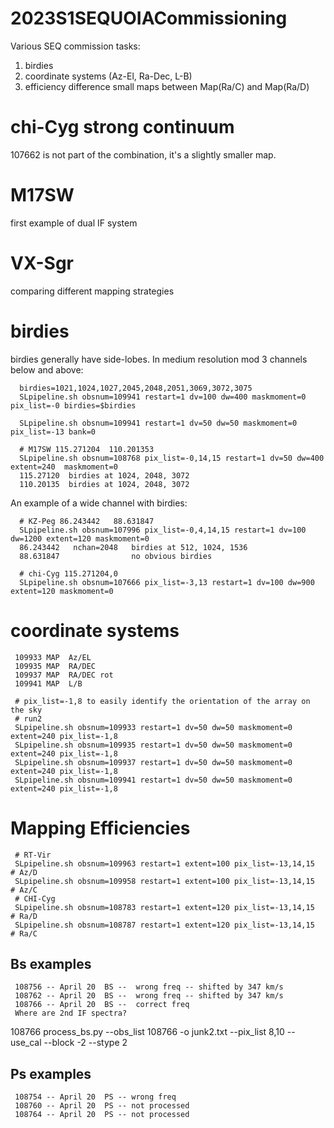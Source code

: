 # 2023S1SEQUOIACommissioning

Various SEQ commission tasks:

1.  birdies
2.  coordinate systems (Az-El, Ra-Dec, L-B)
3.  efficiency difference small maps between Map(Ra/C) and Map(Ra/D)


# chi-Cyg strong continuum

107662 is not part of the combination, it's a slightly smaller map.

# M17SW

first example of dual IF system

# VX-Sgr

comparing different mapping strategies


# birdies

birdies generally have side-lobes.  In medium resolution mod 3 channels below and above:

      birdies=1021,1024,1027,2045,2048,2051,3069,3072,3075
      SLpipeline.sh obsnum=109941 restart=1 dv=100 dw=400 maskmoment=0 pix_list=-0 birdies=$birdies

      SLpipeline.sh obsnum=109941 restart=1 dv=50 dw=50 maskmoment=0 pix_list=-13 bank=0

      # M17SW 115.271204  110.201353 	
      SLpipeline.sh obsnum=108768 pix_list=-0,14,15 restart=1 dv=50 dw=400 extent=240  maskmoment=0
      115.27120  birdies at 1024, 2048, 3072
      110.20135  birdies at 1024, 2048, 3072


An example of a wide channel with birdies:

      # KZ-Peg 86.243442   88.631847 
      SLpipeline.sh obsnum=107996 pix_list=-0,4,14,15 restart=1 dv=100 dw=1200 extent=120 maskmoment=0
      86.243442   nchan=2048   birdies at 512, 1024, 1536
      88.631847                no obvious birdies

      # chi-Cyg 115.271204,0
      SLpipeline.sh obsnum=107666 pix_list=-3,13 restart=1 dv=100 dw=900 extent=120 maskmoment=0


# coordinate systems

     109933 MAP  Az/EL
     109935 MAP  RA/DEC
     109937 MAP  RA/DEC rot
     109941 MAP  L/B

     # pix_list=-1,8 to easily identify the orientation of the array on the sky
     # run2
     SLpipeline.sh obsnum=109933 restart=1 dv=50 dw=50 maskmoment=0 extent=240 pix_list=-1,8
     SLpipeline.sh obsnum=109935 restart=1 dv=50 dw=50 maskmoment=0 extent=240 pix_list=-1,8
     SLpipeline.sh obsnum=109937 restart=1 dv=50 dw=50 maskmoment=0 extent=240 pix_list=-1,8
     SLpipeline.sh obsnum=109941 restart=1 dv=50 dw=50 maskmoment=0 extent=240 pix_list=-1,8


# Mapping Efficiencies


     # RT-Vir
     SLpipeline.sh obsnum=109963 restart=1 extent=100 pix_list=-13,14,15  # Az/D
     SLpipeline.sh obsnum=109958 restart=1 extent=100 pix_list=-13,14,15  # Az/C
     # CHI-Cyg
     SLpipeline.sh obsnum=108783 restart=1 extent=120 pix_list=-13,14,15  # Ra/D
     SLpipeline.sh obsnum=108787 restart=1 extent=120 pix_list=-13,14,15  # Ra/C


## Bs examples

     108756 -- April 20  BS --  wrong freq -- shifted by 347 km/s
     108762 -- April 20  BS --  wrong freq -- shifted by 347 km/s
     108766 -- April 20  BS --  correct freq
     Where are 2nd IF spectra?

108766
process_bs.py --obs_list 108766 -o junk2.txt --pix_list 8,10 --use_cal --block -2 --stype 2


## Ps examples

     108754 -- April 20  PS -- wrong freq
     108760 -- April 20  PS -- not processed
     108764 -- April 20  PS -- not processed
